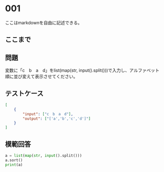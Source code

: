 # 001

ここはmarkdownを自由に記述できる。

ここまで
---
## 問題

変数に「c　b　a　d」をlist(map(str, input().split()))で入力し、アルファベット順に並び変えて表示させてください。

## テストケース

```json
[
	{
		"input": ["c　b　a　d"],
		"output": ["['a','b','c','d']"]
  	}
]
```

## 模範回答
```python
a = list(map(str, input().split()))
a.sort()
print(a)
```